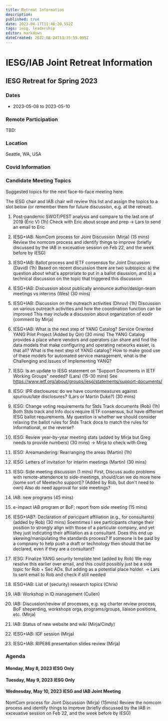 ```yaml
---
title: Retreat Information
description: 
published: true
date: 2023-04-17T11:40:20.552Z
tags: iesg, leadership
editor: markdown
dateCreated: 2022-08-24T13:35:55.095Z
---
```


# IESG/IAB Joint Retreat Information
##  IESG Retreat for Spring 2023 

### Dates 

* 2023-05-08 to 2023-05-10

### Remote Participation 

TBD:

### Location 

Seattle, WA, USA

### Covid Information 

### Candidate Meeting Topics
Suggested topics for the next face-to-face meeting here.

The IESG chair and IAB chair will review this list and assign the topics to a slot below (or remember them for future discussion, e.g. at the retreat).

1. Post-pandemic SWOT/PEST analysis and compare to the last one of 2019 (Éric V) (1h)
Check with Eric about scope and prep -> Lars to send an email to Eric

1. IESG+IAB: NomCom process for Joint Discussion (Mirja) (15 mins)
Review the nomcom process and identify things to improve (briefly discussed by the IAB in exceuative session on Feb 22, and the week before by IESG)

1. IESG+IAB: Ballot process and IETF consensus for Joint Discussion (David) (1h)
Based on recent discussion there are two subtopics: a) the question about what's approriate to put in a ballot disussion, and b) a technical discussion on the topic that triggered this discussion

1. IESG+IAB: Discussion about publically announce author/design-team meetings vs interims  (Wes) (30 mins)

1. IESG+IAB: Discussion on the outreach activities (Dhruv) (1h)
Discussion on various outreach activities and how the coordination function can be improved
This may include a discussion about organization of eodir (comment by Mirja)

1. IESG+IAB: What is the next step of YANG Catalog? Service Oriented YANG Pilot Project (Added by Qin) (30 mins)
The YANG Catalog provides a place where vendors and operators can share and find the data models that make configuring and operating networks easier, is that all? What is the next step of YANG catalog? How to make good use of these models for automated service management, what is the Challenging and Issues of Implementing YANG? 

1. IESG: Is an update to IESG statement on "Support Documents in IETF Working Groups" needed? (Lars) (15-30 mins) 
See https://www.ietf.org/about/groups/iesg/statements/support-documents/

1. IESG: IPR disclosures: do we have countermeasures against spurious/late disclosures? (Lars or Martin Duke?) (30 mins)

1. IESG: Change voting requirements for Stds Track documents (Rob) (1h)
Both Stds track and Info docs require IETF consensus, but have differnet IESG ballot requirements.  My question is whether we should consider relaxing the ballot rules for Stds Track docs to match the rules for Informational, or the reverse?

1. IESG: Review year-by-year meeting stats (added by Mirja but Greg needs to provide numbers) (30 mins)
-> Mirja to check with Greg 

1. IESG: Areamandering: Rearranging the areas (Martin) (1h)

1. IESG: Letters of invitation for interim meetings (Martin) (30 mins)

1. IESG: Side meeting discussion (1 mins)
First, Discuss audio problems with remote-attendence to side-meetings, should/can we do more here (some sort of Meetecho support)? (Added by Rob, but don't need to own) 
Also do need approval for side meetings?

1. IAB: new programs (45 mins)

1. e-impact IAB program or BoF; report from side meeting (15 mins)


1. IESG+IAB?: Declaration of paricipant affiliation (e.g., for consultants) (added by Rob) (30 mins)
Soemtimes I see participants change their position to strongly align with those of a particular company, and yet they just indicating their affiliation as a consultant.  Does this end up skewing/manipulating the standards process?  If someone is be paid by a compnany to help push a draft or technology then should that be declared, even if they are a consultant?

1. IESG: Finalize YANG security template text (added by Rob)
We may resolve this earlier over email, and this could possibly just be a side topic for Rob + Sec ADs.  But adding as a potential place holder.
-> Lars to sent email to Rob and check if still needed

1. IESG+IAB: List of (security) research topics (Chris)

1. IAB: Workshop in ID management (Cullen)

1. IAB: Discussion/review of processes, e.g. wg charter review process, BoF sheperding, workshops orga, programs/groups, liaison positions, etc. (Mirja)

1. IAB: Status of new website and wiki (Mirja/Cindy)

1. IESG+IAB: IGF session (Mirja)

1. IESG+IAB: RIPE86 presentation slides review (Mirja)

### Agenda 


#### Monday, May 8, 2023 IESG Only

#### Tuesday, May 9, 2023 IESG Only

#### Wednesday, May 10, 2023 IESG and IAB Joint Meeting




NomCom process for Joint Discussion (Mirja) (15mins)
Review the nomcom process and identify things to improve (briefly discussed by the IAB in exceuative session on Feb 22, and the week before by IESG)




